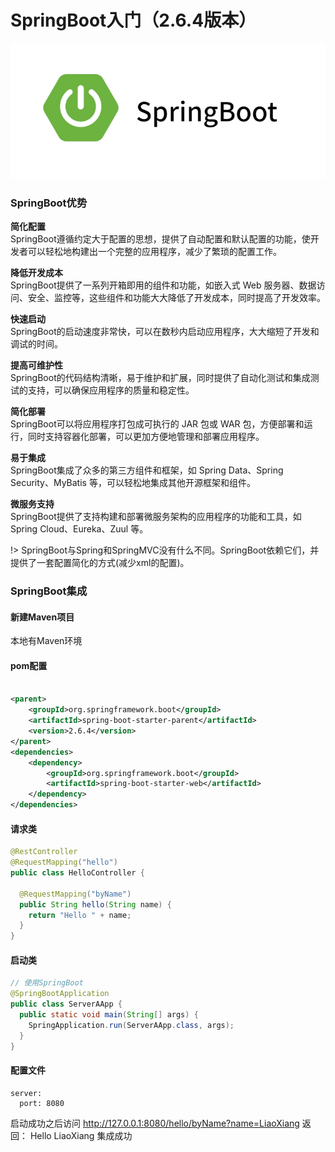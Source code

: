 # SpringBoot入门（2.6.4版本）

![0001.png](..%2F..%2F..%2Fmedia%2F0001.png)
### SpringBoot优势
**简化配置**  
SpringBoot遵循约定大于配置的思想，提供了自动配置和默认配置的功能，使开发者可以轻松地构建出一个完整的应用程序，减少了繁琐的配置工作。

**降低开发成本**  
SpringBoot提供了一系列开箱即用的组件和功能，如嵌入式 Web 服务器、数据访问、安全、监控等，这些组件和功能大大降低了开发成本，同时提高了开发效率。

**快速启动**  
SpringBoot的启动速度非常快，可以在数秒内启动应用程序，大大缩短了开发和调试的时间。

**提高可维护性**  
SpringBoot的代码结构清晰，易于维护和扩展，同时提供了自动化测试和集成测试的支持，可以确保应用程序的质量和稳定性。

**简化部署**  
SpringBoot可以将应用程序打包成可执行的 JAR 包或 WAR 包，方便部署和运行，同时支持容器化部署，可以更加方便地管理和部署应用程序。

**易于集成**  
SpringBoot集成了众多的第三方组件和框架，如 Spring Data、Spring Security、MyBatis 等，可以轻松地集成其他开源框架和组件。

**微服务支持**  
SpringBoot提供了支持构建和部署微服务架构的应用程序的功能和工具，如 Spring Cloud、Eureka、Zuul 等。

!> SpringBoot与Spring和SpringMVC没有什么不同。SpringBoot依赖它们，并提供了一套配置简化的方式(减少xml的配置)。

### SpringBoot集成
#### 新建Maven项目
本地有Maven环境  
#### pom配置
```xml

<parent>
    <groupId>org.springframework.boot</groupId>
    <artifactId>spring-boot-starter-parent</artifactId>
    <version>2.6.4</version>
</parent>
<dependencies>
    <dependency>
        <groupId>org.springframework.boot</groupId>
        <artifactId>spring-boot-starter-web</artifactId>
    </dependency>
</dependencies>
```

#### 请求类
```java
@RestController
@RequestMapping("hello")
public class HelloController {

  @RequestMapping("byName")
  public String hello(String name) {
    return "Hello " + name;
  }
}
```


#### 启动类
```java
// 使用SpringBoot
@SpringBootApplication
public class ServerAApp {
  public static void main(String[] args) {
    SpringApplication.run(ServerAApp.class, args);
  }
}
```

#### 配置文件
```properties
server:
  port: 8080
```

启动成功之后访问 http://127.0.0.1:8080/hello/byName?name=LiaoXiang
返回： Hello LiaoXiang
集成成功